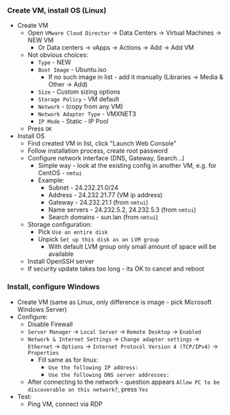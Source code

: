 ### Create VM, install OS (Linux)
* Create VM
    * Open `VMware Cloud Director` -> Data Centers -> Virtual Machines -> NEW VM
        * Or Data centers -> vApps -> Actions -> Add -> Add VM
    * Not obvious choices:
        * `Type` - NEW
        * `Boot Image` - Ubuntu.iso
            * If no such image in list - add it manually (Libraries -> Media & Other -> Add)
        * `Size` - Custom sizing options
        * `Storage Policy` - VM default
        * `Network` - (copy from any VM)
        * `Network Adapter Type` - VMXNET3
        * `IP Mode` - Static - IP Pool
    * Press `OK`
* Install OS
    * Find created VM in list, click "Launch Web Console"
    * Follow installation process, create root password
    * Configure network interface (DNS, Gateway, Search...)
        * Simple way - look at the existing config in another VM, e.g. for CentOS - `nmtui`
        * Example:
            * Subnet - 24.232.21.0/24
            * Address - 24.232.21.77 (VM ip address)
            * Gateway - 24.232.21.1 (from `nmtui`)
            * Name servers - 24.232.5.2, 24.232.5.3 (from `nmtui`)
            * Search domains - sun.lan (from `nmtui`)
    * Storage configuration:
        * Pick `Use an entire disk`
        * Unpick `Set up this disk as an LVM group`
            * With default LVM group only small amount of space will be available 
    * Install OpenSSH server
    * If security update takes too long - its OK to cancel and reboot

### Install, configure Windows
* Create VM (same as Linux, only difference is image - pick Microsoft Windows Server)
* Configure:
    * Disable Firewall
    * `Server Manager` -> `Local Server` -> `Remote Desktop` -> `Enabled`
    * `Network & Internet Settings` -> `Change adapter settings` -> `Ethernet` -> `Options` -> `Internet Protocol Version 4 (TCP/IPv4)` -> `Properties`
        * Fill same as for linux:
            * `Use the following IP address:`
            * `Use the following DNS server addresses:`
    * After connecting to the network - question appears `Allow PC to be discoverable on this network?`, press `Yes`
* Test:
    * Ping VM, connect via RDP
